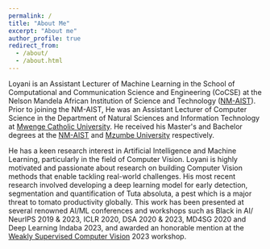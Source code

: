 ```yaml
---
permalink: /
title: "About Me"
excerpt: "About me"
author_profile: true
redirect_from: 
  - /about/
  - /about.html
---
```


Loyani is an Assistant Lecturer of Machine Learning in the School of Computational and Communication Science and Engineering (CoCSE) at the Nelson Mandela African Institution of Science and Technology ([NM-AIST](http://nm-aist.ac.tz/)). Prior to joining the NM-AIST, He was an Assistant Lecturer of Computer Science in the Department of Natural Sciences and Information Technology at [Mwenge Catholic University](https://www.mwecau.ac.tz). He received his Master's and Bachelor degrees at the [NM-AIST](http://nm-aist.ac.tz) and [Mzumbe University](http://mzumbe.ac.tz) respectively. 

He has a keen research interest in Artificial Intelligence and Machine Learning, particularly in the field of Computer Vision. Loyani is highly motivated and passionate about research on building Computer Vision methods that enable tackling real-world challenges. His most recent research involved developing a deep learning model for early detection, segmentation and quantification of Tuta absoluta, a pest which is a major threat to tomato productivity globally. This work has been presented at several renowned AI/ML conferences and workshops such as Black in AI/ NeurIPS 2019 & 2023, ICLR 2020, DSA 2020 & 2023, MD4SG 2020 and Deep Learning Indaba 2023, and awarded an honorable mention at the [Weakly Supervised Computer Vision](https://wscv-indaba.github.io/2023#awards) 2023 workshop. 



